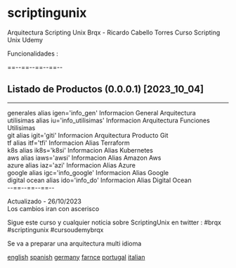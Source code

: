 # scriptingunix
Arquitectura Scripting Unix Brqx - Ricardo Cabello Torres Curso Scripting Unix Udemy

Funcionalidades : 


==--==--==--==--
## Listado de Productos  (0.0.0.1)  [2023_10_04] 
------------------------------------------
generales          alias igen='info_gen'                 Informacion General Arquitectura               \
utilisimas         alias iu='info_utilisimas'            Informacion Arquitectura Funciones Utilisimas  \
git                alias igit='giti'                     Informacion Arquitectura Producto Git          \
tf                 alias itf='tfi'                       Informacion Alias Terraform                    \
k8s                alias ik8s='k8si'                     Informacion Alias Kubernetes                   \
aws                alias iaws='awsi'                     Informacion Alias Amazon Aws                   \
azure              alias iaz='azi'                       Informacion Alias Azure                        \
google             alias igc='info_google'               Informacion Alias Google                       \
digital ocean      alias ido='info_do'                   Informacion Alias Digital Ocean                \
--==--==--==--


Actualizado - 26/10/2023            \
Los cambios iran con ascerisco

Sigue este curso y cualquier noticia sobre ScriptingUnix en twitter : 
#brqx #scriptingunix #cursoudemybrqx

Se va a preparar una arquitectura multi idioma

[english](unix_en.md)
[spanish](unix_es.md)
[germany](unix_de.md)
[farnce](unix_fr.md)
[portugal](unix_pt.md)
[italian](unix_it.md)






